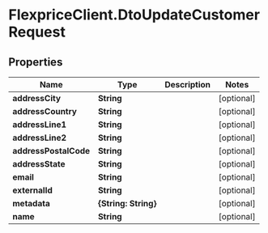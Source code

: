 # FlexpriceClient.DtoUpdateCustomerRequest

## Properties

Name | Type | Description | Notes
------------ | ------------- | ------------- | -------------
**addressCity** | **String** |  | [optional] 
**addressCountry** | **String** |  | [optional] 
**addressLine1** | **String** |  | [optional] 
**addressLine2** | **String** |  | [optional] 
**addressPostalCode** | **String** |  | [optional] 
**addressState** | **String** |  | [optional] 
**email** | **String** |  | [optional] 
**externalId** | **String** |  | [optional] 
**metadata** | **{String: String}** |  | [optional] 
**name** | **String** |  | [optional] 


